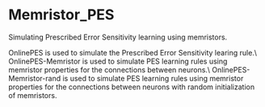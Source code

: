 # Memristor_PES
Simulating Prescribed Error Sensitivity learning using memristors.

OnlinePES is used to simulate the Prescribed Error Sensitivity learing rule.\\
OnlinePES-Memristor is used to simulate PES learning rules using memristor properties for the connections between neurons.\\
OnlinePES-Memristor-rand is used to simulate PES learning rules using memristor properties for the connections between neurons with random initialization of memristors.
